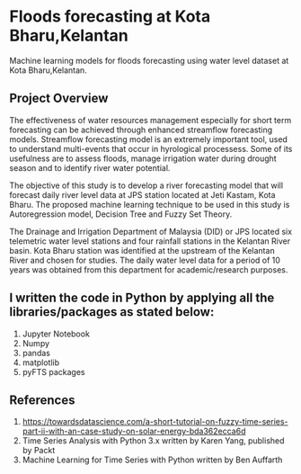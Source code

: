 # Floods forecasting at Kota Bharu,Kelantan
Machine learning models for floods forecasting using water level dataset at Kota Bharu,Kelantan.

## Project Overview
The effectiveness of water resources management especially for short term forecasting can be achieved through enhanced streamflow forecasting models. Streamflow forecasting model is an extremely important tool, used to understand multi-events that occur in hyrological processess. Some of its usefulness are to assess floods, manage irrigation water during drought season and  to identify river water potential.

The objective of this study is to develop a river forecasting model that will forecast daily river level data at JPS station located at Jeti Kastam, Kota Bharu. The proposed machine learning technique to be used in this study is Autoregression model, Decision Tree and Fuzzy Set Theory. 
 
The Drainage and Irrigation Department of Malaysia (DID) or JPS located six telemetric water level stations and four rainfall stations in the Kelantan River basin. Kota Bharu station was identified at the upstream of the Kelantan River and chosen for studies. The daily water level data for a period of 10 years was obtained from this department for academic/research purposes.  

## I written the code in Python by applying all the libraries/packages as stated below:
1. Jupyter Notebook
2. Numpy
3. pandas
4. matplotlib
5. pyFTS packages

## References
1. https://towardsdatascience.com/a-short-tutorial-on-fuzzy-time-series-part-ii-with-an-case-study-on-solar-energy-bda362ecca6d
2. Time Series Analysis with Python 3.x written by Karen Yang, published by Packt
3. Machine Learning for Time Series with Python written by Ben Auffarth
